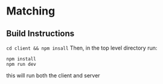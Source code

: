 # Matching
## Build Instructions
`cd client && npm insall`
Then, in the top level directory run:
```
npm install
npm run dev
```
this will run both the client and server
